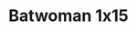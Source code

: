 ---
layout: episodios
title: "Batwoman 1x15"
url_serie_padre: 'batwoman/temporada-1'
category: 'series'
capitulo: 'yes'
anio: '2019'
prev: 'capitulo-14'
proximo: 'capitulo-16'
sandbox: allow-same-origin allow-forms
idioma: 'Subtitulado'
calidad: 'Full HD'
reproductores_fembed: ["https://feurl.com/v/m-8x5c58lpx84zm","Subtitulado","https://fembed.live/v/lne73tndpdxekwm","Subtitulado","https://player.premiumstream.live/player.php?id=MTY4Mg&sub=https://sub.cuevana2.io/vtt-sub/sub7/Batwoman.S01E15.vtt","Subtitulado","https://gdriveplayer.me/embed2.php?link=yxbNcxoLRsxdZTu1prIPwAAJz%252FHyODnSfDVV4lB8mzmmr7PZtjgDJGSAlMn6BD%252FbKffmNHtJ9zCiGLqTFgfx5ThsLLUAsaGMuXRP%252BgLs74P0kKBhDGqt1eXn2pjwz%252BtPtLRd2NVSB3lIUpxAHAgiwbwKPi99cgkcW279QSVPfm6Vw%252BePEN2QtMFolihmDht0tMvXg%252FcP5Gen5RDmdV%252B%252FLJ","Subtitulado"]
reproductor: 'fembed'
clasificacion: '+10'
tags:
- Ciencia-Ficcion
---